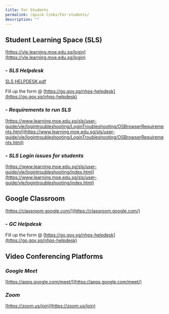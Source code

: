 ```yaml
---
title: For Students
permalink: /quick-links/for-students/
description: ""
---
```

**Student Learning Space (SLS)**
----------------------------

[https://vle.learning.moe.edu.sg/login](https://vle.learning.moe.edu.sg/login)

### \- *SLS Helpdesk*

[SLS HELPDESK.pdf](/files/Information%20Sheets/SLS%20HELPDESK.pdf)

Fill up the form @ [https://go.gov.sg/nhps-helpdesk](https://go.gov.sg/nhps-helpdesk)

### \- *Requirements to run SLS*

[https://www.learning.moe.edu.sg/sls/user-guide/vle/logintroubleshooting/LoginTroubleshooting/OSBrowserRequirements.html](https://www.learning.moe.edu.sg/sls/user-guide/vle/logintroubleshooting/LoginTroubleshooting/OSBrowserRequirements.html)

### \- *SLS Login issues for students*

[https://www.learning.moe.edu.sg/sls/user-guide/vle/logintroubleshooting/index.html](https://www.learning.moe.edu.sg/sls/user-guide/vle/logintroubleshooting/index.html)

**Google Classroom**
----------------

[https://classroom.google.com/](https://classroom.google.com/)  
  

### \- *GC Helpdesk*

Fill up the form @ [https://go.gov.sg/nhps-helpdesk](https://go.gov.sg/nhps-helpdesk)

**Video Conferencing Platforms**
----------------------------

### *Google Meet*

[https://apps.google.com/meet/](https://apps.google.com/meet/)  
  
### *Zoom*

[https://zoom.us/join](https://zoom.us/join)